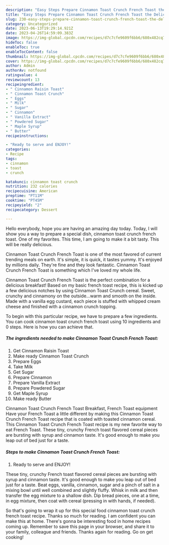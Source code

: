 ```yaml
---
description: "Easy Steps Prepare Cinnamon Toast Crunch French Toast the Delicious}"
title: "Easy Steps Prepare Cinnamon Toast Crunch French Toast the Delicious}"
slug: 230-easy-steps-prepare-cinnamon-toast-crunch-french-toast-the-delicious
category: Uncategorized
date: 2023-06-13T19:29:14.921Z
date: 2023-04-26T14:59:09.383Z
image: https://img-global.cpcdn.com/recipes/d7c7cfe9609f6bb6/680x482cq70/cinnamon-toast-crunch-french-toast-recipe-main-photo.jpg
hideToc: false
enableToc: true
enableTocContent: false
thumbnail: https://img-global.cpcdn.com/recipes/d7c7cfe9609f6bb6/680x482cq70/cinnamon-toast-crunch-french-toast-recipe-main-photo.jpg
cover: https://img-global.cpcdn.com/recipes/d7c7cfe9609f6bb6/680x482cq70/cinnamon-toast-crunch-french-toast-recipe-main-photo.jpg
author: Admin
authorAv: notfound
ratingvalue: 4
reviewcount: 13
recipeingredient:
- " Cinnamon Raisin Toast"
- " Cinnamon Toast Crunch"
- " Eggs"
- " Milk"
- " Sugar"
- " Cinnamon"
- " Vanilla Extract"
- " Powdered Sugar"
- " Maple Syrup"
- " Butter"
recipeinstructions:

- "Ready to serve and ENJOY!"
categories:
- Recipe
tags:
- cinnamon
- toast
- crunch

katakunci: cinnamon toast crunch 
nutrition: 232 calories
recipecuisine: American
preptime: "PT11M"
cooktime: "PT45M"
recipeyield: "2"
recipecategory: Dessert

---
```



Hello everybody, hope you are having an amazing day today. Today, I will show you a way to prepare a special dish, cinnamon toast crunch french toast. One of my favorites. This time, I am going to make it a bit tasty. This will be really delicious.

Cinnamon Toast Crunch French Toast is one of the most favored of current trending meals on earth. It's simple, it is quick, it tastes yummy. It's enjoyed by millions daily. They're fine and they look fantastic. Cinnamon Toast Crunch French Toast is something which I've loved my whole life.

Cinnamon Toast Crunch French Toast is the perfect combination for a delicious breakfast! Based on my basic french toast recipe, this is kicked up a few delicious notches by using Cinnamon Toast Crunch cereal. Sweet, crunchy and cinnamony on the outside…warm and smooth on the inside. Made with a vanilla egg custard, each piece is stuffed with whipped cream cheese and finished with a cinnamon crunch topping.


To begin with this particular recipe, we have to prepare a few ingredients. You can cook cinnamon toast crunch french toast using 10 ingredients and 0 steps. Here is how you can achieve that.

<!--inarticleads1-->

##### The ingredients needed to make Cinnamon Toast Crunch French Toast:

1. Get  Cinnamon Raisin Toast
1. Make ready  Cinnamon Toast Crunch
1. Prepare  Eggs
1. Take  Milk
1. Get  Sugar
1. Prepare  Cinnamon
1. Prepare  Vanilla Extract
1. Prepare  Powdered Sugar
1. Get  Maple Syrup
1. Make ready  Butter


Cinnamon Toast Crunch French Toast Breakfast, French Toast equipment Have your French Toast a little different by making this Cinnamon Toast Crunch French Toast recipe that is coated with toasted cinnamon cereal. This Cinnamon Toast Crunch French Toast recipe is my new favorite way to eat French Toast. These tiny, crunchy French toast flavored cereal pieces are bursting with syrup and cinnamon taste. It&#39;s good enough to make you leap out of bed just for a taste. 

<!--inarticleads2-->

##### Steps to make Cinnamon Toast Crunch French Toast:


1. Ready to serve and ENJOY!

These tiny, crunchy French toast flavored cereal pieces are bursting with syrup and cinnamon taste. It&#39;s good enough to make you leap out of bed just for a taste. Beat eggs, vanilla, cinnamon, sugar and a pinch of salt in a mixing bowl until well combined and slightly fluffy. Whisk in milk and then transfer the egg mixture to a shallow dish. Dip bread pieces, one at a time, in egg mixture, then coat with cereal (pressing in with hands, if needed). 

So that's going to wrap it up for this special food cinnamon toast crunch french toast recipe. Thanks so much for reading. I am confident you can make this at home. There's gonna be interesting food in home recipes coming up. Remember to save this page in your browser, and share it to your family, colleague and friends. Thanks again for reading. Go on get cooking!
